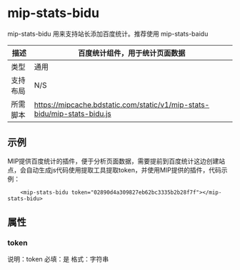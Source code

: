 # mip-stats-bidu

mip-stats-bidu 用来支持站长添加百度统计。推荐使用 mip-stats-baidu

描述|百度统计组件，用于统计页面数据
----|----
类型| 通用
支持布局|N/S
所需脚本|https://mipcache.bdstatic.com/static/v1/mip-stats-bidu/mip-stats-bidu.js

## 示例

MIP提供百度统计的插件，便于分析页面数据，需要提前到百度统计这边创建站点，会自动生成js代码使用提取工具提取token，并使用MIP提供的插件，代码示例：

```
    <mip-stats-bidu token="02890d4a309827eb62bc3335b2b28f7f"></mip-stats-bidu>
```

## 属性

### token

说明：token
必填：是
格式：字符串

